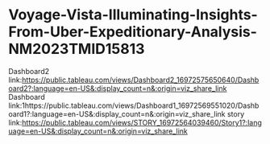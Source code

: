 # Voyage-Vista-Illuminating-Insights-From-Uber-Expeditionary-Analysis-NM2023TMID15813


Dashboard2 link:https://public.tableau.com/views/Dashboard2_16972575650640/Dashboard2?:language=en-US&:display_count=n&:origin=viz_share_link
Dashboard link:1https://public.tableau.com/views/Dashboard1_16972569551020/Dashboard1?:language=en-US&:display_count=n&:origin=viz_share_link 
story link:https://public.tableau.com/views/STORY_16972564039460/Story1?:language=en-US&:display_count=n&:origin=viz_share_link
